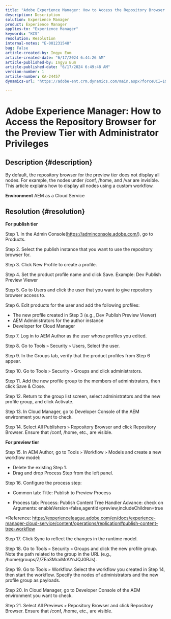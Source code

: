 ```yaml
---
title: "Adobe Experience Manager: How to Access the Repository Browser for the Preview Tier with Administrator Privileges"
description: Description
solution: Experience Manager
product: Experience Manager
applies-to: "Experience Manager"
keywords: "KCS"
resolution: Resolution
internal-notes: "E-001231548"
bug: False
article-created-by: Ingyu Eum
article-created-date: "6/17/2024 6:44:26 AM"
article-published-by: Ingyu Eum
article-published-date: "6/17/2024 6:49:48 AM"
version-number: 1
article-number: KA-24457
dynamics-url: "https://adobe-ent.crm.dynamics.com/main.aspx?forceUCI=1&pagetype=entityrecord&etn=knowledgearticle&id=023f7d06-752c-ef11-840b-000d3a5c0892"

---
```

# Adobe Experience Manager: How to Access the Repository Browser for the Preview Tier with Administrator Privileges

## Description {#description}


By default, the repository browser for the preview tier does not display all nodes. For example, the nodes under /conf, /home, and /var are invisible. This article explains how to display all nodes using a custom workflow.

<b>Environment</b>
 AEM as a Cloud Service


## Resolution {#resolution}


<b>For publish tier</b>

Step 1. In the Admin Console(https://adminconsole.adobe.com/), go to Products.

Step 2. Select the publish instance that you want to use the repository browser for.

Step 3. Click New Profile to create a profile.

Step 4. Set the product profile name and click Save.
Example: Dev Publish Preview Viewer

Step 5. Go to Users and click the user that you want to give repository browser access to.

Step 6. Edit products for the user and add the following profiles:
- The new profile created in Step 3 (e.g., Dev Publish Preview Viewer)
- AEM Administrators for the author instance
- Developer for Cloud Manager

Step 7. Log in to AEM Author as the user whose profiles you edited.

Step 8. Go to Tools `>`  Security `>`  Users, Select the user.

Step 9. In the Groups tab, verify that the product profiles from Step 6 appear.

Step 10. Go to Tools `>`  Security `>`  Groups and click administrators.

Step 11. Add the new profile group to the members of administrators, then click Save & Close.

Step 12. Return to the group list screen, select administrators and the new profile group, and click Activate.

Step 13. In Cloud Manager, go to Developer Console of the AEM environment you want to check.

Step 14. Select All Publishers `>`  Repository Browser and click Repository Browser.
Ensure that /conf, /home, etc., are visible.

<b>For preview tier</b>

Step 15. In AEM Author, go to Tools `>`  Workflow `>`  Models and create a new workflow model:
- Delete the existing Step 1.
- Drag and drop Process Step from the left panel.

Step 16. Configure the process step:

- Common tab:
Title: Publish to Preview Process

- Process tab:
Process: Publish Content Tree
Handler Advance: check on
Arguments: enableVersion=false,agentId=preview,includeChildren=true

\*Reference: https://experienceleague.adobe.com/en/docs/experience-manager-cloud-service/content/operations/replication#publish-content-tree-workflow

Step 17. Click Sync to reflect the changes in the runtime model.

Step 18. Go to Tools `>`  Security `>`  Groups and click the new profile group.
Note the path related to the group in the URL (e.g., /home/groups/Z/ZEa3MraiMrAYnJQJ0RJs).

Step 19. Go to Tools `>`  Workflow. Select the workflow you created in Step 14, then start the workflow.
Specify the nodes of administrators and the new profile group as payloads.

Step 20. In Cloud Manager, go to Developer Console of the AEM environment you want to check.

Step 21. Select All Previews `>`  Repository Browser and click Repository Browser.
Ensure that /conf, /home, etc., are visible.
